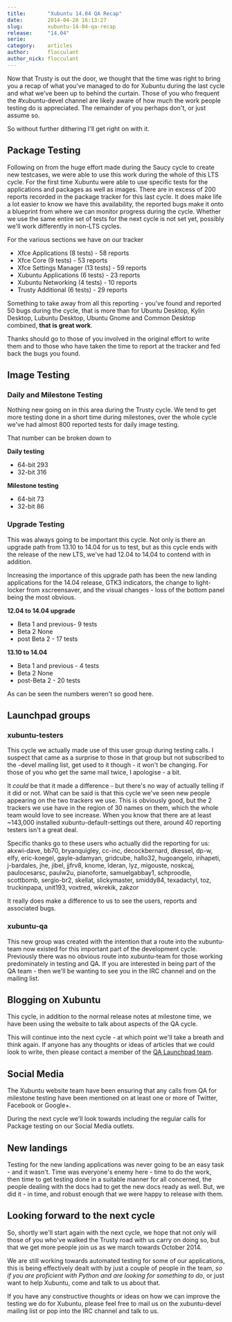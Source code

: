 ```yaml
---
title:       "Xubuntu 14.04 QA Recap"
date:        2014-04-28 16:13:27
slug:        xubuntu-14-04-qa-recap
release:     "14.04"
serie:       
category:    articles
author:      flocculant
author_nick: flocculant
---
```


Now that Trusty is out the door, we thought that the time was right to bring you a recap of what you've managed to do for Xubuntu during the last cycle and what we've been up to behind the curtain. Those of you who frequent the #xubuntu-devel channel are likely aware of how much the work people testing do is appreciated. The remainder of you perhaps don't, or just assume so.

So without further dithering I'll get right on with it.

Package Testing
---------------

Following on from the huge effort made during the Saucy cycle to create new testcases, we were able to use this work during the whole of this LTS cycle. For the first time Xubuntu were able to use specific tests for the applications and packages as well as images. There are in excess of 200 reports recorded in the package tracker for this last cycle. It does make life a lot easier to know we have this availability, the reported bugs make it onto a blueprint from where we can monitor progress during the cycle. Whether we use the same entire set of tests for the next cycle is not set yet, possibly we'll work differently in non-LTS cycles.

For the various sections we have on our tracker

- Xfce Applications (8 tests) - 58 reports
- Xfce Core (9 tests) - 53 reports
- Xfce Settings Manager (13 tests) - 59 reports
- Xubuntu Applications (6 tests) - 23 reports
- Xubuntu Networking (4 tests) - 10 reports
- Trusty Additional (6 tests) - 29 reports

Something to take away from all this reporting - you've found and reported 50 bugs during the cycle, that is more than for Ubuntu Desktop, Kylin Desktop, Lubuntu Desktop, Ubuntu Gnome and Common Desktop combined, **that is great work**.

Thanks should go to those of you involved in the original effort to write them and to those who have taken the time to report at the tracker and fed back the bugs you found.

Image Testing
-------------

### Daily and Milestone Testing

Nothing new going on in this area during the Trusty cycle. We tend to get more testing done in a short time during milestones, over the whole cycle we've had almost 800 reported tests for daily image testing.

That number can be broken down to

**Daily testing**

- 64-bit 293
- 32-bit 316

**Milestone testing**

- 64-bit 73
- 32-bit 86

### Upgrade Testing

This was always going to be important this cycle. Not only is there an upgrade path from 13.10 to 14.04 for us to test, but as this cycle ends with the release of the new LTS, we've had 12.04 to 14.04 to contend with in addition.

Increasing the importance of this upgrade path has been the new landing applications for the 14.04 release, GTK3 indicators, the change to light-locker from xscreensaver, and the visual changes - loss of the bottom panel being the most obvious.

**12.04 to 14.04 upgrade**

- Beta 1 and previous- 9 tests
- Beta 2 None
- post Beta 2 - 17 tests

**13.10 to 14.04**

- Beta 1 and previous - 4 tests
- Beta 2 None
- post-Beta 2 - 20 tests

As can be seen the numbers weren't so good here.

Launchpad groups
----------------

### xubuntu-testers

This cycle we actually made use of this user group during testing calls. I suspect that came as a surprise to those in that group but not subscribed to the -devel mailing list, get used to it though - it won't be changing. For those of you who get the same mail twice, I apologise - a bit.

It *could* be that it made a difference - but there's no way of actually telling if it did or not. What can be said is that this cycle we've seen new people appearing on the two trackers we use. This is obviously good, but the 2 trackers we use have in the region of 30 names on them, which the whole team would love to see increase. When you know that there are at least ~143,000 installed xubuntu-default-settings out there, around 40 reporting testers isn't a great deal.

Specific thanks go to these users who actually did the reporting for us: akxwi-dave, bb70, bryanquigley, cc-inc, decockbernard, dkessel, dp-w, elfy, eric-koegel, gayle-adamyan, gridcube, hallo32, hugoangelo, irihapeti, j-bardales, jhe, jibel, jjfrv8, knome, lderan, lyz, migouste, noskcaj, paulocesarsc, paulw2u, pianoforte, samuelgabbay1, schproodle, scottbomb, sergio-br2, skellat, slickymaster, smiddy84, texadactyl, toz, truckinpapa, unit193, voxtred, wkrekik, zakzor

It really does make a difference to us to see the users, reports and associated bugs.

### xubuntu-qa

This new group was created with the intention that a route into the xubuntu-team now existed for this important part of the development cycle. Previously there was no obvious route into xubuntu-team for those working predominately in testing and QA. If you are interested in being part of the QA team - then we'll be wanting to see you in the IRC channel and on the mailing list.

Blogging on Xubuntu
-------------------

This cycle, in addition to the normal release notes at milestone time, we have been using the website to talk about aspects of the QA cycle.

This will continue into the next cycle - at which point we'll take a breath and think again. If anyone has any thoughts or ideas of articles that we could look to write, then please contact a member of the [QA Launchpad team](https://launchpad.net/~xubuntu-qa).

Social Media
------------

The Xubuntu website team have been ensuring that any calls from QA for milestone testing have been mentioned on at least one or more of Twitter, Facebook or Google+.

During the next cycle we'll look towards including the regular calls for Package testing on our Social Media outlets.

New landings
------------

Testing for the new landing applications was never going to be an easy task - and it wasn't. Time was everyone's enemy here - time to do the work, then time to get testing done in a suitable manner for all concerned, the people dealing with the docs had to get the new docs ready as well. But, we did it - in time, and robust enough that we were happy to release with them.

Looking forward to the next cycle
---------------------------------

So, shortly we'll start again with the next cycle, we hope that not only will those of you who've walked the Trusty road with us carry on doing so, but that we get more people join us as we march towards October 2014.

We are still working towards automated testing for some of our applications, this is being effectively dealt with by just a couple of people in the team, *so if you are proficient with Python and are looking for something to do*, or just want to help Xubuntu, come and talk to us about that.

If you have any constructive thoughts or ideas on how we can improve the testing we do for Xubuntu, please feel free to mail us on the xubuntu-devel mailing list or pop into the IRC channel and talk to us.
